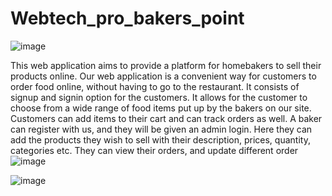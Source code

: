 # Webtech_pro_bakers_point

![image](https://github.com/michellevarghese/Webtech_pro_bakers_point/assets/73420769/01dfc103-b8c1-46ad-a9e1-1917a8f3990b)

This web application aims to provide a platform for homebakers to sell their products online.
Our web application is a convenient way for customers to order food online, without having to go to the restaurant.
It consists of signup and signin option for the customers. It allows for the customer to choose from a wide range of food items put up by the bakers on our site. Customers can add items to their cart and can track orders as well.
A baker can register with us, and they will be given an admin login. Here they can add the products they wish to sell with their description, prices, quantity, categories etc.
They can view their orders, and update different order ![image](https://github.com/michellevarghese/Webtech_pro_bakers_point/assets/73420769/d08411d8-6e5d-4bf1-bbe9-644b86f660f0)

![image](https://github.com/michellevarghese/Webtech_pro_bakers_point/assets/73420769/ae4daf33-bb8d-4103-b4e6-a8a265e1c39f)
